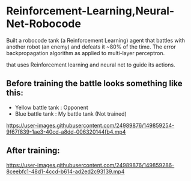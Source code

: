 # Reinforcement-Learning,Neural-Net-Robocode
Built a robocode tank (a Reinforcement Learning) agent that battles with another robot (an enemy) and defeats it ~80% of the time. The error backpropagation algorithm as applied to multi-layer perceptron. 

that uses Reinforcement learning and neural net to guide its actions.

## Before training the battle looks something like this:
- Yellow battle tank : Opponent
- Blue battle tank : My battle tank (Not trained)



https://user-images.githubusercontent.com/24989876/149859254-9f67f839-1ae3-40cd-a8dd-006320144fb4.mp4





## After training:




https://user-images.githubusercontent.com/24989876/149859286-8ceebfc1-48d1-4ccd-b614-ad2ed2c93139.mp4


